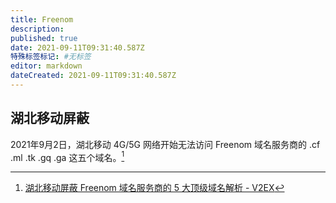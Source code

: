 ```yaml
---
title: Freenom
description: 
published: true
date: 2021-09-11T09:31:40.587Z
特殊标签标记: #无标签
editor: markdown
dateCreated: 2021-09-11T09:31:40.587Z
---
```


## 湖北移动屏蔽

2021年9月2日，湖北移动 4G/5G 网络开始无法访问 Freenom 域名服务商的 .cf .ml .tk .gq .ga 这五个域名。[^799816]

[^799816]: [湖北移动屏蔽 Freenom 域名服务商的 5 大顶级域名解析 - V2EX](https://web.archive.org/web/20210905032658/https://www.v2ex.com/t/799816)
